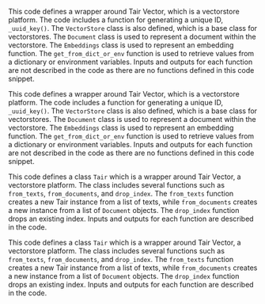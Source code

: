 This code defines a wrapper around Tair Vector, which is a vectorstore platform. The code includes a function for generating a unique ID, `_uuid_key()`. The `VectorStore` class is also defined, which is a base class for vectorstores. The `Document` class is used to represent a document within the vectorstore. The `Embeddings` class is used to represent an embedding function. The `get_from_dict_or_env` function is used to retrieve values from a dictionary or environment variables. Inputs and outputs for each function are not described in the code as there are no functions defined in this code snippet.

This code defines a wrapper around Tair Vector, which is a vectorstore platform. The code includes a function for generating a unique ID, `_uuid_key()`. The `VectorStore` class is also defined, which is a base class for vectorstores. The `Document` class is used to represent a document within the vectorstore. The `Embeddings` class is used to represent an embedding function. The `get_from_dict_or_env` function is used to retrieve values from a dictionary or environment variables. Inputs and outputs for each function are not described in the code as there are no functions defined in this code snippet.

This code defines a class `Tair` which is a wrapper around Tair Vector, a vectorstore platform. The class includes several functions such as `from_texts`, `from_documents`, and `drop_index`. The `from_texts` function creates a new Tair instance from a list of texts, while `from_documents` creates a new instance from a list of `Document` objects. The `drop_index` function drops an existing index. Inputs and outputs for each function are described in the code.

This code defines a class `Tair` which is a wrapper around Tair Vector, a vectorstore platform. The class includes several functions such as `from_texts`, `from_documents`, and `drop_index`. The `from_texts` function creates a new Tair instance from a list of texts, while `from_documents` creates a new instance from a list of `Document` objects. The `drop_index` function drops an existing index. Inputs and outputs for each function are described in the code.

